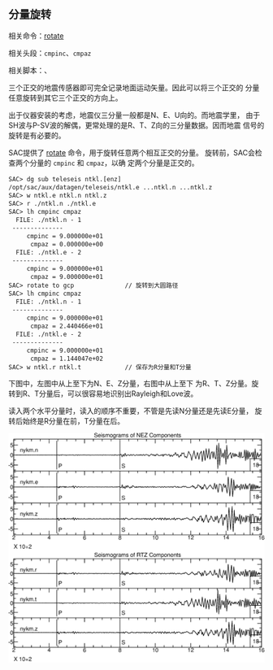 ## 分量旋转

相关命令：[rotate](/commands/rotate.md)

相关头段：`cmpinc`、`cmpaz`

相关脚本：、

三个正交的地震传感器即可完全记录地面运动矢量。因此可以将三个正交的
分量任意旋转到其它三个正交的方向上。

出于仪器安装的考虑，地震仪三分量一般都是N、E、U向的。而地震学里，
由于SH波与P-SV波的解偶，更常处理的是R、T、Z向的三分量数据。因而地震
信号的旋转是有必要的。

SAC提供了 [rotate](/commands/rotate.md)
命令，用于旋转任意两个相互正交的分量。 旋转前，SAC会检查两个分量的
`cmpinc` 和 `cmpaz`，以确 定两个分量是正交的。

``` {.bash}
SAC> dg sub teleseis ntkl.[enz]
/opt/sac/aux/datagen/teleseis/ntkl.e ...ntkl.n ...ntkl.z
SAC> w ntkl.e ntkl.n ntkl.z
SAC> r ./ntkl.n ./ntkl.e
SAC> lh cmpinc cmpaz
  FILE: ./ntkl.n - 1
 --------------
     cmpinc = 9.000000e+01
      cmpaz = 0.000000e+00
  FILE: ./ntkl.e - 2
 --------------
     cmpinc = 9.000000e+01
      cmpaz = 9.000000e+01
SAC> rotate to gcp              // 旋转到大圆路径
SAC> lh cmpinc cmpaz
  FILE: ./ntkl.n - 1
 --------------
     cmpinc = 9.000000e+01
      cmpaz = 2.440466e+01
  FILE: ./ntkl.e - 2
 --------------
     cmpinc = 9.000000e+01
      cmpaz = 1.144047e+02
SAC> w ntkl.r ntkl.t            // 保存为R分量和T分量
```

下图中，左图中从上至下为N、E、Z分量，右图中从上至下
为R、T、Z分量。旋转到R、T分量后，可以很容易地识别出Rayleigh和Love波。

读入两个水平分量时，读入的顺序不重要，不管是先读N分量还是先读E分量，
旋转后始终是R分量在前，T分量在后。

![将N、E分量旋转到R、T分量。](/figures/rotate.png)
